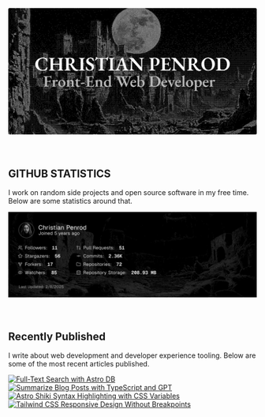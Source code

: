 
<picture>
  <source media="(prefers-color-scheme: dark)" srcset="assets/banner.dark.png?v=b78a46a8-d0b0-4294-a4e2-500f456fe772" />
  <source media="(prefers-color-scheme: light)" srcset="assets/banner.light.png?v=b78a46a8-d0b0-4294-a4e2-500f456fe772" />
  <img src="assets/banner.dark.png?v=b78a46a8-d0b0-4294-a4e2-500f456fe772" alt="Banner" />
</picture>
<br />
<br />
<br />
<h2>GITHUB STATISTICS</h2>
<p>I work on random side projects and open source software in my free time. Below are some statistics around that.</p>
<picture>
  <source media="(prefers-color-scheme: dark)" srcset="assets/statistics.dark.png?v=b78a46a8-d0b0-4294-a4e2-500f456fe772" />
  <source media="(prefers-color-scheme: light)" srcset="assets/statistics.light.png?v=b78a46a8-d0b0-4294-a4e2-500f456fe772" />
  <img src="assets/statistics.dark.png?v=b78a46a8-d0b0-4294-a4e2-500f456fe772" alt="Github Statistics" />
</picture>
<br />
<br />
<br />
<h2>Recently Published</h2>
<p>I write about web development and developer experience tooling. Below are some of the most recent articles published.</p>
<a href="https://christianpenrod.com/blog/full-text-search-with-astro-db"><picture><source media="(min-width: 601px)" srcset="https://christianpenrod.com/blog/full-text-search-with-astro-db.png?v=b78a46a8-d0b0-4294-a4e2-500f456fe772" width="48%" /><source media="(max-width: 600px)" srcset="https://christianpenrod.com/blog/full-text-search-with-astro-db.png?v=b78a46a8-d0b0-4294-a4e2-500f456fe772" width="100%" /><img src="https://christianpenrod.com/blog/full-text-search-with-astro-db.png?v=b78a46a8-d0b0-4294-a4e2-500f456fe772" alt="Full-Text Search with Astro DB" width="100%" /></picture></a>
<a href="https://christianpenrod.com/blog/summarize-blog-posts-with-typescript-and-gpt"><picture><source media="(min-width: 601px)" srcset="https://christianpenrod.com/blog/summarize-blog-posts-with-typescript-and-gpt.png?v=b78a46a8-d0b0-4294-a4e2-500f456fe772" width="48%" /><source media="(max-width: 600px)" srcset="https://christianpenrod.com/blog/summarize-blog-posts-with-typescript-and-gpt.png?v=b78a46a8-d0b0-4294-a4e2-500f456fe772" width="100%" /><img src="https://christianpenrod.com/blog/summarize-blog-posts-with-typescript-and-gpt.png?v=b78a46a8-d0b0-4294-a4e2-500f456fe772" alt="Summarize Blog Posts with TypeScript and GPT" width="100%" /></picture></a>
<a href="https://christianpenrod.com/blog/astro-shiki-syntax-highlighting-with-css-variables"><picture><source media="(min-width: 601px)" srcset="https://christianpenrod.com/blog/astro-shiki-syntax-highlighting-with-css-variables.png?v=b78a46a8-d0b0-4294-a4e2-500f456fe772" width="48%" /><source media="(max-width: 600px)" srcset="https://christianpenrod.com/blog/astro-shiki-syntax-highlighting-with-css-variables.png?v=b78a46a8-d0b0-4294-a4e2-500f456fe772" width="100%" /><img src="https://christianpenrod.com/blog/astro-shiki-syntax-highlighting-with-css-variables.png?v=b78a46a8-d0b0-4294-a4e2-500f456fe772" alt="Astro Shiki Syntax Highlighting with CSS Variables" width="100%" /></picture></a>
<a href="https://christianpenrod.com/blog/tailwindcss-responsive-design-without-breakpoints"><picture><source media="(min-width: 601px)" srcset="https://christianpenrod.com/blog/tailwindcss-responsive-design-without-breakpoints.png?v=b78a46a8-d0b0-4294-a4e2-500f456fe772" width="48%" /><source media="(max-width: 600px)" srcset="https://christianpenrod.com/blog/tailwindcss-responsive-design-without-breakpoints.png?v=b78a46a8-d0b0-4294-a4e2-500f456fe772" width="100%" /><img src="https://christianpenrod.com/blog/tailwindcss-responsive-design-without-breakpoints.png?v=b78a46a8-d0b0-4294-a4e2-500f456fe772" alt="Tailwind CSS Responsive Design Without Breakpoints" width="100%" /></picture></a>
